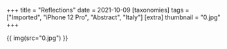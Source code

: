 +++
title = "Reflections"
date = 2021-10-09
[taxonomies]
tags = ["Imported", "iPhone 12 Pro", "Abstract", "Italy"]
[extra]
thumbnail = "0.jpg"
+++

{{ img(src="0.jpg") }}
